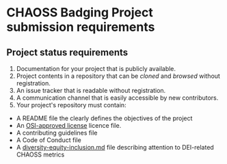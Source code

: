 # CHAOSS Badging Project submission requirements

## Project status requirements

1. Documentation for your project that is publicly available.
2. Project contents in a repository that can be _cloned_ and _browsed_ without registration.
3. An issue tracker that is readable without registration.
4. A communication channel that is easily accessible by new contributors.
5. Your project's repository must contain:
  - A README file the clearly defines the objectives of the project
  - An [OSI-approved license](https://opensource.org/licenses) licence file. 
  - A contributing guidelines file
  - A Code of Conduct file
  - A [diversity-equity-inclusion.md](https://github.com/badging/project-diversity-and-inclusion/blob/master/resources/diversity-equity-inclusion.md) file describing attention to DEI-related CHAOSS metrics 
